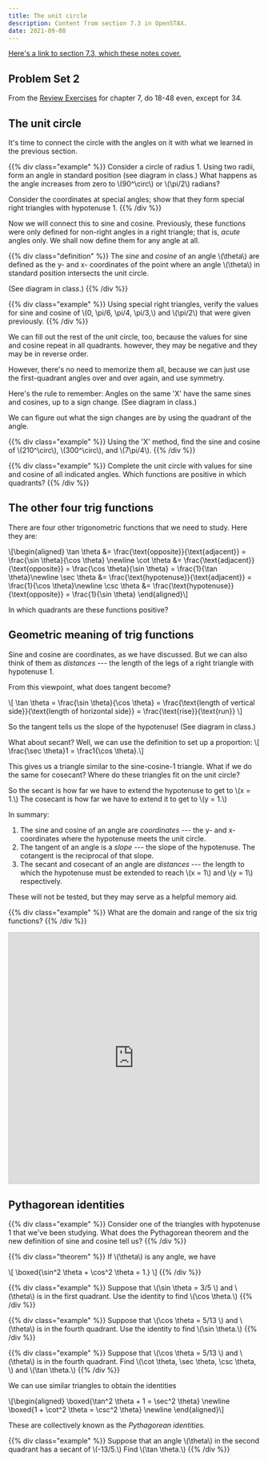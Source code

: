 ```yaml
---
title: The unit circle
description: Content from section 7.3 in OpenSTAX.
date: 2021-09-08
---
```


[Here's a link to section 7.3, which these notes cover.](#)

## Problem Set 2
From the [Review Exercises](https://openstax.org/books/algebra-and-trigonometry/pages/7-review-exercises) for chapter 7, do 18-48 even, except for 34.

## The unit circle

It's time to connect the circle with the angles on it with what we learned in the previous section.

{{% div class="example" %}}
Consider a circle of radius 1. Using two radii, form an angle in standard position (see diagram in class.) What happens as the angle increases from zero to \\(90^\circ\\) or \\(\pi/2\\) radians?

Consider the coordinates at special angles; show that they form special right triangles with hypotenuse 1.
{{% /div %}}

Now we will connect this to sine and cosine. Previously, these functions were only defined for non-right angles in a right triangle; that is, *acute* angles only. We shall now define them for any angle at all.

{{% div class="definition" %}}
The *sine* and *cosine* of an angle \\(\theta\\) are defined as the y- and x- coordinates of the point where an angle \\(\theta\\) in standard position intersects the unit circle.

(See diagram in class.)
{{% /div %}}

{{% div class="example" %}}
Using special right triangles, verify the values for sine and cosine of \\(0, \pi/6, \pi/4, \pi/3,\\) and \\(\pi/2\\) that were given previously.
{{% /div %}}

We can fill out the rest of the unit circle, too, because the values for sine and cosine repeat in all quadrants. however, they may be negative and they may be in reverse order.

However, there's no need to memorize them all, because we can just use the first-quadrant angles over and over again, and use symmetry.

Here's the rule to remember: Angles on the same 'X' have the same sines and cosines, up to a sign change. (See diagram in class.)

We can figure out what the sign changes are by using the quadrant of the angle.

{{% div class="example" %}}
Using the 'X' method, find the sine and cosine of \\(210^\circ\\), \\(300^\circ\\), and \\(7\pi/4\\).
{{% /div %}}

{{% div class="example" %}}
Complete the unit circle with values for sine and cosine of all indicated angles. Which functions are positive in which quadrants?
{{% /div %}}

## The other four trig functions

There are four other trigonometric functions that we need to study. Here they are:

\\[\\begin{aligned}
\tan \theta &= \frac{\text{opposite}}{\text{adjacent}} = \frac{\sin \theta}{\cos \theta} \newline
\cot \theta &= \frac{\text{adjacent}}{\text{opposite}} = \frac{\cos \theta}{\sin \theta} = \frac{1}{\tan \theta}\newline
\sec \theta &= \frac{\text{hypotenuse}}{\text{adjacent}} = \frac{1}{\cos \theta}\newline
\csc \theta &= \frac{\text{hypotenuse}}{\text{opposite}} = \frac{1}{\sin \theta}
\end{aligned}\\]

In which quadrants are these functions positive?

## Geometric meaning of trig functions

Sine and cosine are coordinates, as we have discussed. But we can also think of them as *distances* --- the length of the legs of a right triangle with hypotenuse 1.

From this viewpoint, what does tangent become?

\\[
\tan \theta = \frac{\sin \theta}{\cos \theta} = \frac{\text{length of vertical side}}{\text{length of horizontal side}} = \frac{\text{rise}}{\text{run}}
\\]

So the tangent tells us the slope of the hypotenuse! (See diagram in class.)

What about secant? Well, we can use the definition to set up a proportion: \\[ \frac{\sec \theta}1 = \frac1{\cos \theta}.\\]

This gives us a triangle similar to the sine-cosine-1 triangle.  What if we do the same for cosecant?  Where do these triangles fit on the unit circle?

So the secant is how far we have to extend the hypotenuse to get to \\(x = 1.\\) The cosecant is how far we have to extend it to get to \\(y = 1.\\)

In summary:

1. The sine and cosine of an angle are *coordinates* --- the y- and x- coordinates where the hypotenuse meets the unit circle.
2. The tangent of an angle is a *slope* --- the slope of the hypotenuse. The cotangent is the reciprocal of that slope.
3. The secant and cosecant of an angle are *distances* --- the length to which the hypotenuse must be extended to reach \\(x = 1\\) and \\(y = 1\\) respectively.

These will not be tested, but they may serve as a helpful memory aid.

{{% div class="example" %}}
What are the domain and range of the six trig functions?
{{% /div %}}

<iframe src="https://www.desmos.com/calculator/f4pr0vbsjy?embed" width="500" height="500" style="border: 1px solid #ccc" frameborder=0></iframe>

## Pythagorean identities

{{% div class="example" %}}
Consider one of the triangles with hypotenuse 1 that we've been studying. What does the Pythagorean theorem and the new definition of sine and cosine tell us?
{{% /div %}}

{{% div class="theorem" %}}
If \\(\theta\\) is any angle, we have

\\[ \boxed{\sin^2 \theta + \cos^2 \theta = 1.} \\]
{{% /div %}}

{{% div class="example" %}}
Suppose that \\(\sin \theta = 3/5 \\) and \\(\theta\\) is in the first quadrant. Use the identity to find \\(\cos \theta.\\)
{{% /div %}}

{{% div class="example" %}}
Suppose that \\(\cos \theta = 5/13 \\) and \\(\theta\\) is in the fourth quadrant. Use the identity to find \\(\sin \theta.\\)
{{% /div %}}

{{% div class="example" %}}
Suppose that \\(\cos \theta = 5/13 \\) and \\(\theta\\) is in the fourth quadrant. Find \\(\cot \theta, \sec \theta, \\csc \theta, \\) and \\(\tan \theta.\\)
{{% /div %}}

We can use similar triangles to obtain the identities

\\[\begin{aligned}
\boxed{\tan^2 \theta + 1 = \sec^2 \theta} \newline
\boxed{1 + \cot^2 \theta = \csc^2 \theta} \newline
\end{aligned}\\]

These are collectively known as the *Pythagorean identities.*

{{% div class="example" %}}
Suppose that an angle \\(\theta\\) in the second quadrant has a secant of \\(-13/5.\\) Find \\(\tan \theta.\\)
{{% /div %}}

